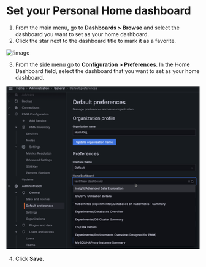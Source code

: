 # Set your Personal Home dashboard

1. From the main menu, go to  **Dashboards > Browse** and select the dashboard you want to set as your home dashboard.
2. Click the  star next to the dashboard title to mark it as a favorite.

![!image](../../../_images/PMM_click_to_add_favorite_dashboard.png)

3. From the side menu go to **Configuration > Preferences**. In the Home Dashboard field, select the dashboard that you want to set as your home dashboard.

![!image](../../../_images/PMM_set_home_dashboard.png)

4. Click **Save**.


